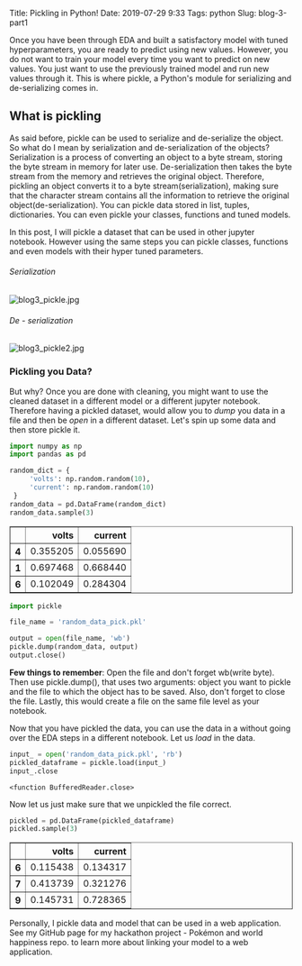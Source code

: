 Title: Pickling in Python!
Date: 2019-07-29 9:33
Tags: python
Slug: blog-3-part1

Once you have been through EDA and built a satisfactory model with tuned hyperparameters, you are ready to predict using new values. However, you do not want to train your model every time you want to predict on new values. You just want to use the previously trained model and run new values through it. This is where pickle, a Python's module for serializing and de-serializing comes in.

## What is pickling

As said before, pickle can be used to serialize and de-serialize the object. So what do I mean by serialization and de-serialization of the objects? Serialization is a process of converting an object to a byte stream, storing the byte stream in memory for later use. De-serialization then takes the byte stream from the memory and retrieves the original object. Therefore, pickling an object converts it to a byte stream(serialization), making sure that the character stream contains all the information to retrieve the original object(de-serialization). You can pickle data stored in list, tuples, dictionaries. You can even pickle your classes, functions and tuned models.

In this post, I will pickle a dataset that can be used in other jupyter notebook. However using the same steps you can pickle classes, functions and even models with their hyper tuned parameters.

###### Serialization

![blog3_pickle.jpg](attachment:blog3_pickle.jpg)

###### De - serialization

![blog3_pickle2.jpg](attachment:blog3_pickle2.jpg)

### Pickling you Data?

But why? Once you are done with cleaning, you might want to use the cleaned dataset in a different model or a different jupyter notebook. Therefore having a pickled dataset, would allow you to *dump* you data in a file and then be *open* in a different dataset. Let's spin up some data and then store pickle it.


```python
import numpy as np
import pandas as pd

random_dict = {
     'volts': np.random.random(10),
     'current': np.random.random(10)
 }
random_data = pd.DataFrame(random_dict)
random_data.sample(3)
```




<div>
<style scoped>
    .dataframe tbody tr th:only-of-type {
        vertical-align: middle;
    }

    .dataframe tbody tr th {
        vertical-align: top;
    }

    .dataframe thead th {
        text-align: right;
    }
</style>
<table border="1" class="dataframe">
  <thead>
    <tr style="text-align: right;">
      <th></th>
      <th>volts</th>
      <th>current</th>
    </tr>
  </thead>
  <tbody>
    <tr>
      <th>4</th>
      <td>0.355205</td>
      <td>0.055690</td>
    </tr>
    <tr>
      <th>1</th>
      <td>0.697468</td>
      <td>0.668440</td>
    </tr>
    <tr>
      <th>6</th>
      <td>0.102049</td>
      <td>0.284304</td>
    </tr>
  </tbody>
</table>
</div>




```python
import pickle

file_name = 'random_data_pick.pkl'

output = open(file_name, 'wb')
pickle.dump(random_data, output)
output.close()
```

****Few things to remember****: Open the file and don't forget wb(write byte). Then use pickle.dump(), that uses two arguments: object you want to pickle and the file to which the object has to be saved. Also, don't forget to close the file. Lastly, this would create a file on the same file level as your notebook.

Now that you have pickled the data, you can use the data in a without going over the EDA steps in a different notebook. Let us *load* in the data.


```python
input_ = open('random_data_pick.pkl', 'rb')
pickled_dataframe = pickle.load(input_)
input_.close
```




    <function BufferedReader.close>



Now let us just make sure that we unpickled the file correct.


```python
pickled = pd.DataFrame(pickled_dataframe)
pickled.sample(3)
```




<div>
<style scoped>
    .dataframe tbody tr th:only-of-type {
        vertical-align: middle;
    }

    .dataframe tbody tr th {
        vertical-align: top;
    }

    .dataframe thead th {
        text-align: right;
    }
</style>
<table border="1" class="dataframe">
  <thead>
    <tr style="text-align: right;">
      <th></th>
      <th>volts</th>
      <th>current</th>
    </tr>
  </thead>
  <tbody>
    <tr>
      <th>6</th>
      <td>0.115438</td>
      <td>0.134317</td>
    </tr>
    <tr>
      <th>7</th>
      <td>0.413739</td>
      <td>0.321276</td>
    </tr>
    <tr>
      <th>9</th>
      <td>0.145731</td>
      <td>0.728365</td>
    </tr>
  </tbody>
</table>
</div>



Personally, I pickle data and model that can be used in a web application. See my GitHub page for my hackathon project - Pokémon and world happiness repo. to learn more about linking your model to a web application.
